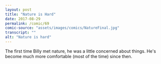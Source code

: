 ```yaml
---
layout: post
title: "Nature is Hard"
date: 2017-08-29
permalink: /comic/69
comic-source: "assets/images/comics/NatureFinal.jpg"
transcript: ""
alt: "Nature is hard"
---
```


The first time Billy met nature, he was a little concerned about things. He's become much more comfortable (most of the time) since then.
